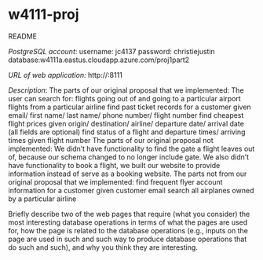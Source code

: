 # w4111-proj
README

*PostgreSQL account*: 
	username: jc4137
	password: christiejustin
	database:w4111a.eastus.cloudapp.azure.com/proj1part2

*URL of web application:*
	http://<IPADDRESS>:8111

*Description*:
The parts of our original proposal that we implemented:
	The user can search for:
	flights going out of and going to a particular airport
	flights from a particular airline
	find past ticket records for a customer given email/ first name/ last name/ phone number/ flight number
	find cheapest flight prices given origin/ destination/ airline/ departure date/ arrival date (all fields are optional)
	find status of a flight and departure times/ arriving times given flight number
The parts of our original proposal not implemented:
	We didn’t have functionality to find the gate a flight leaves out of, because our schema changed to no longer include gate. 
	We also didn’t have functionality to book a flight, we built our website to provide information instead of serve as a booking website.
The parts not from our original proposal that we implemented:
	find frequent flyer account information for a customer given customer email
	search all airplanes owned by a particular airline


Briefly describe two of the web pages that require (what you consider) the most interesting database operations in terms of what the pages are used for, how the page is related to the database operations (e.g., inputs on the page are used in such and such way to produce database operations that do such and such), and why you think they are interesting.
